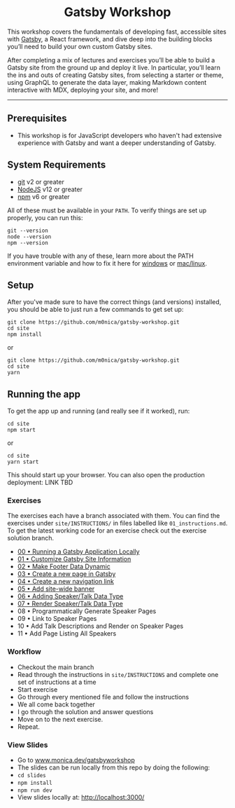 <div> 
  <h1 align="center">Gatsby Workshop</h1>
  <p>
    This workshop covers the fundamentals of developing fast, accessible sites with <a href="https://www.gatsbyjs.com/">Gatsby</a>, a React framework, and dive deep into the building blocks you’ll need to build your own custom Gatsby sites.
    
   After completing a mix of lectures and exercises you’ll be able to build a Gatsby site from the ground up and deploy it live. In particular, you’ll learn the ins and outs of creating Gatsby sites, from selecting a starter or theme, using GraphQL to generate the data layer, making Markdown content interactive with MDX, deploying your site, and more!

  </p>
</div>

<hr />

## Prerequisites

- This workshop is for JavaScript developers who haven't had extensive experience with Gatsby and want a deeper understanding of Gatsby.

## System Requirements

- [git][git] v2 or greater
- [NodeJS][node] v12 or greater
- [npm][npm] v6 or greater

All of these must be available in your `PATH`. To verify things are set up
properly, you can run this:

```shell
git --version
node --version
npm --version
```

If you have trouble with any of these, learn more about the PATH environment
variable and how to fix it here for [windows][win-path] or
[mac/linux][mac-path].

## Setup

After you've made sure to have the correct things (and versions) installed, you
should be able to just run a few commands to get set up:

```
git clone https://github.com/m0nica/gatsby-workshop.git
cd site
npm install
```

or

```
git clone https://github.com/m0nica/gatsby-workshop.git
cd site
yarn
```

## Running the app

To get the app up and running (and really see if it worked), run:

```shell
cd site
npm start
```

or

```shell
cd site
yarn start
```

This should start up your browser. You can also open the production deployment: LINK TBD


### Exercises

The exercises each have a branch associated with them. You can find the exercises under `site/INSTRUCTIONS/` in files labelled like `01_instructions.md`. To get the latest working code for an exercise check out the exercise solution branch.

- [00 • Running a Gatsby Application Locally](site/INSTRUCTIONS/00_instructions.md)
- [01 • Customize Gatsby Site Information](site/INSTRUCTIONS/01_instructions.md)
- [02 • Make Footer Data Dynamic](site/INSTRUCTIONS/02_instructions.md)
- [03 • Create a new page in Gatsby](site/INSTRUCTIONS/03_instructions.md)
- [04 • Create a new navigation link](site/INSTRUCTIONS/04_instructions.md)
- [05 • Add site-wide banner](site/INSTRUCTIONS/05_instructions.md)
- [06 • Adding Speaker/Talk Data Type](site/INSTRUCTIONS/06_instructions.md)
- [07 • Render Speaker/Talk Data Type](site/INSTRUCTIONS/07_instructions.md)
- 08 • Programmatically Generate Speaker Pages
- 09 • Link to Speaker Pages
- 10 • Add Talk Descriptions and Render on Speaker Pages
- 11 • Add Page Listing All Speakers

### Workflow

- Checkout the main branch
- Read through the instructions in `site/INSTRUCTIONS` and complete one set of instructions at a time
- Start exercise
- Go through every mentioned file and follow the instructions
- We all come back together
- I go through the solution and answer questions
- Move on to the next exercise.
- Repeat.

### View Slides

- Go to www.monica.dev/gatsbyworkshop
-  The slides can be run locally from this repo by doing the following:
  - `cd slides`
  - `npm install`
  - `npm run dev`
  - View slides locally at: [http://localhost:3000/](http://localhost:3000/)

<!-- prettier-ignore-start -->
[npm]: https://www.npmjs.com/
[node]: https://nodejs.org
[git]: https://git-scm.com/
[win-path]: https://www.howtogeek.com/118594/how-to-edit-your-system-path-for-easy-command-line-access/
[mac-path]: http://stackoverflow.com/a/24322978/971592
<!-- prettier-ignore-end -->
